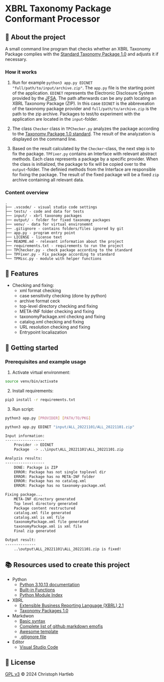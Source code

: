 # XBRL Taxonomy Package Conformant Processor

## :newspaper: About the project

A small command line program that checks whether an XBRL Taxonomy Package complies with the [Standard Taxonomy Package 1.0](https://www.xbrl.org/Specification/taxonomy-package/REC-2016-04-19/taxonomy-package-REC-2016-04-19.html) and adjusts it if necessary.

### How it works

1. Run for example ```python3 app.py EDINET "full/path/to/input/archive.zip"```. The ```app.py``` file is the starting point of the application. ```EDINET``` represents the Electronic Disclosure System provided by the [JFSA](https://www.fsa.go.jp/en/). The path afterwards can be any path locating an XBRL Taxonomy Package (ZIP). In this case ```EDINET``` is the abbreveation of the taxonomy package provider and ```full/path/to/archive.zip``` is the path to the zip archive. Packages to test/to experiment with the application are located in the ```input```-folder.

2. The class ```Checker``` class in ```TPChecker.py``` analyzes the package according to the [Taxonomy Package 1.0 standard](https://www.xbrl.org/Specification/taxonomy-package/REC-2016-04-19/taxonomy-package-REC-2016-04-19.html). The result of the analyzation is displayed on the command line.

3. Based on the result calculated by the ```Checker```-class, the next step is to fix the package. ```TPFixer.py``` contains an Interface with relevant abstract methods. Each class represents a package by a specific provider. When the class is initialized, the package to fix will be copied over to the ```output```-folder. The definied methods from the Interface are responsible for fixing the package. The result of the fixed package will be a fixed ```zip``` archive containing all relevant data.

### Content overview

    .
    ├── .vscode/ - visual studio code settings
    ├── tests/ - code and data for tests
    ├── input/ - xbrl taxonomy packages
    ├── output/ - folder for fixed taxonomy packages
    ├── venv/ - data for virtual environemnt 
    ├── .gitignore - contains folders/files ignored by git
    ├── app.py - program entry point
    ├── LICENSE - license text
    ├── README.md - relevant information about the project
    ├── requirements.txt - requirements to run the project
    ├── TPChecker.py - check package according to the standard
    ├── TPFixer.py - Fix package according to standard
    └── TPMisc.py - module with helper functions

## :notebook: Features

* Checking and fixing:
  * xml format checking
  * case sensitivity checking (done by python)
  * archive format ceck
  * top-level directory checking and fixing
  * META-INF folder checking and fixing
  * taxonomyPackage.xml checkng and fixing
  * catalog.xml checking and fixing
  * URL resolution checking and fixing
  * Entrypoint localiazation

## :runner: Getting started

### Prerequisites and example usage

1. Activate virtual environment:

```bash
source venv/bin/activate
```

2. Install requirements:

```bash
pip3 install -r requirements.txt
```

3. Run script:

```bash
python3 app.py [PROVIDER] [PATH/TO/PKG]
```

```bash
python3 app.py EDINET "input/ALL_20221101/ALL_20221101.zip"
```

```bash
Input information:
------------------
    Provider -> EDINET
    Package  -> ..\input\ALL_20221101\ALL_20221101.zip

Analyzis results:
------------------
    DONE: Package is ZIP
    ERROR: Package has not single toplevel dir
    ERROR: Package has no META-INF folder
    ERROR: Package has no catalog.xml
    ERROR: Package has no taxonomy-package.xml

Fixing package...
    META-INF directory generated
    Top level directory generated
    Package content restructured
    catalog.xml file generated
    catalog.xml is xml file
    taxonomyPackage.xml file generated
    taxonomyPackage.xml is xml file
    Final zip generated

Output result:
--------------
    ..\output\ALL_20221101\ALL_20221101.zip is fixed!
```

## :books: Resources used to create this project

* Python
  * [Python 3.10.13 documentation](https://docs.python.org/3.10/)
  * [Built-in Functions](https://docs.python.org/3.10/library/functions.html)
  * [Python Module Index](https://docs.python.org/3.10/py-modindex.html)
* XBRL
  * [Extensible Business Reporting Language (XBRL) 2.1](https://www.xbrl.org/Specification/XBRL-2.1/REC-2003-12-31/XBRL-2.1-REC-2003-12-31+corrected-errata-2013-02-20.html)
  * [Taxonomy Packages 1.0](https://www.xbrl.org/Specification/taxonomy-package/REC-2016-04-19/taxonomy-package-REC-2016-04-19.html)
* Markdwon
  * [Basic syntax](https://www.markdownguide.org/basic-syntax/)
  * [Complete list of github markdown emofis](https://dev.to/nikolab/complete-list-of-github-markdown-emoji-markup-5aia)
  * [Awesome template](http://github.com/Human-Activity-Recognition/blob/main/README.md)
  * [.gitignore file](https://git-scm.com/docs/gitignore)
* Editor
  * [Visual Studio Code](https://code.visualstudio.com/)

## :bookmark: License

[GPL v3](https://www.gnu.org/licenses/gpl-3.0.txt) :copyright: 2024 Christoph Hartleb
